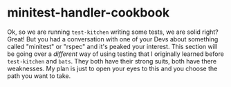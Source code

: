 # minitest-handler-cookbook

Ok, so we are running `test-kitchen` writing some tests, we are solid right? Great! But you had a conversation with one of your Devs about something called "minitest" or "rspec" and it's peaked your interest. This section will be going over a _different_ way of using testing that I originally learned before `test-kitchen` and `bats`.
They both have their strong suits, both have there weaknesses. My plan is just to open your eyes to this and you choose the path you want to take.
